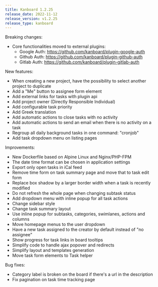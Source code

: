 ```yaml
---
title: Kanboard 1.2.25
release_date: 2022-11-12
release_version: v1.2.25
release_type: kanboard
---
```


Breaking changes:

* Core functionalities moved to external plugins:
    - Google Auth: <https://github.com/kanboard/plugin-google-auth>
    - Github Auth: <https://github.com/kanboard/plugin-github-auth>
    - Gitlab Auth: <https://github.com/kanboard/plugin-gitlab-auth>

New features:

* When creating a new project, have the possibility to select another project to duplicate
* Add a "Me" button to assignee form element
* Add external links for tasks with plugin api
* Add project owner (Directly Responsible Individual)
* Add configurable task priority
* Add Greek translation
* Add automatic actions to close tasks with no activity
* Add automatic actions to send an email when there is no activity on a task
* Regroup all daily background tasks in one command: "cronjob"
* Add task dropdown menu on listing pages

Improvements:

* New Dockerfile based on Alpine Linux and Nginx/PHP-FPM
* The date time format can be chosen in application settings
* Export only open tasks in iCal feed
* Remove time form on task summary page and move that to task edit form
* Replace box shadow by a larger border width when a task is recently modified
* Do not refresh the whole page when changing subtask status
* Add dropdown menu with inline popup for all task actions
* Change sidebar style
* Change task summary layout
* Use inline popup for subtasks, categories, swimlanes, actions and columns
* Move homepage menus to the user dropdown
* Have a new task assigned to the creator by default instead of "no assignee"
* Show progress for task links in board tooltips
* Simplify code to handle ajax popover and redirects
* Simplify layout and templates generation
* Move task form elements to Task helper

Bug fixes:

* Category label is broken on the board if there's a url in the description
* Fix pagination on task time tracking page
